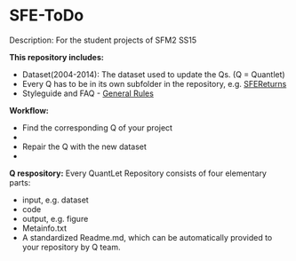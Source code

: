 # SFE-ToDo
Description: For the student projects of SFM2 SS15

__This repository includes:__
- Dataset(2004-2014): The dataset used to update the Qs. (Q = Quantlet)
- Every Q has to be in its own subfolder in the repository, e.g. [SFEReturns](https://github.com/QuantLet/SFE-ToDo/tree/master/SFEReturns)
- Styleguide and FAQ - [General Rules](https://github.com/QuantLet/Styleguide-and-FAQ)

__Workflow:__
- Find the corresponding Q of your project
- 
- Repair the Q with the new dataset
- 



__Q respository:__
Every QuantLet Repository consists of four elementary parts:
- input, e.g. dataset
- code
- output, e.g. figure
- Metainfo.txt 
- A standardized Readme.md, which can be automatically provided to your repository by Q team.